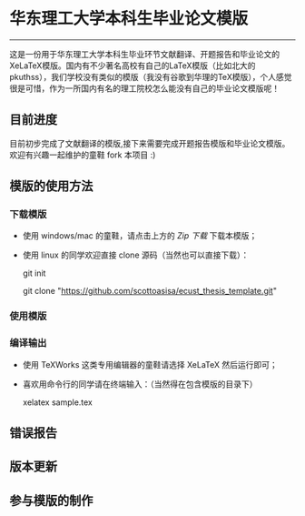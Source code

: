 # 华东理工大学本科生毕业论文模版 #
------

这是一份用于华东理工大学本科生毕业环节文献翻译、开题报告和毕业论文的XeLaTeX模版。国内有不少著名高校有自己的LaTeX模版（比如北大的pkuthss），我们学校没有类似的模版（我没有谷歌到华理的TeX模版），个人感觉很是可惜，作为一所国内有名的理工院校怎么能没有自己的毕业论文模版呢！

## 目前进度 ##
目前初步完成了文献翻译的模版,接下来需要完成开题报告模版和毕业论文模版。欢迎有兴趣一起维护的童鞋 fork 本项目 :)

## 模版的使用方法 ##

  ### 下载模版 ###
  * 使用 windows/mac 的童鞋，请点击上方的 *Zip 下载* 下载本模版；
  * 使用 linux 的同学欢迎直接 clone 源码（当然也可以直接下载）：

    git init

    git clone "https://github.com/scottoasisa/ecust_thesis_template.git"

  ### 使用模版 ###
  

  ### 编译输出 ###
  * 使用 TeXWorks 这类专用编辑器的童鞋请选择 XeLaTeX 然后运行即可；
  * 喜欢用命令行的同学请在终端输入：（当然得在包含模版的目录下）

    xelatex sample.tex

## 错误报告 ##
## 版本更新 ##
## 参与模版的制作 ##
